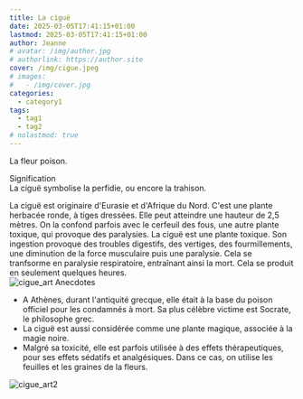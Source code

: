 ```yaml
---
title: La ciguë
date: 2025-03-05T17:41:15+01:00
lastmod: 2025-03-05T17:41:15+01:00
author: Jeanne
# avatar: /img/author.jpg
# authorlink: https://author.site
cover: /img/cigue.jpeg
# images:
#   - /img/cover.jpg
categories:
  - category1
tags:
  - tag1
  - tag2
# nolastmod: true
---
```


La fleur poison.
<!--more-->
Signification  
La ciguë symbolise la perfidie, ou encore la trahison.  

La ciguë est originaire d'Eurasie et d'Afrique du Nord. C'est une plante herbacée ronde, à tiges dressées. Elle peut atteindre une hauteur de 2,5 mètres. On la confond parfois avec le cerfeuil des fous, une autre plante toxique, qui provoque des paralysies. 
La ciguë est une plante toxique. Son ingestion provoque des troubles digestifs, des vertiges, des fourmillements, une diminution de la force musculaire puis une paralysie. Cela se tranfsorme en paralysie respiratoire, entraînant ainsi la mort. Cela se produit en seulement quelques heures.   
![cigue_art](/img/cigueart.jpg)
Anecdotes  
- A Athènes, durant l'antiquité grecque, elle était à la base du poison officiel pour les condamnés à mort. Sa plus célèbre victime est Socrate, le philosophe grec.  
- La ciguë est aussi considérée comme une plante magique, associée à la magie noire.  
- Malgré sa toxicité, elle est parfois utilisée à des effets thérapeutiques, pour ses effets sédatifs et analgésiques. Dans ce cas, on utilise les feuilles et les graines de la fleurs.  

![cigue_art2](/img/cigueart2.jpg)

